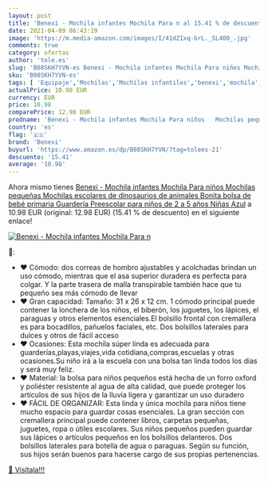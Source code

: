 ```yaml
---
layout: post
title: 'Benexi - Mochila infantes Mochila Para n al 15.41 % de descuento'
date: 2021-04-09 06:43:19
image: 'https://m.media-amazon.com/images/I/41dZIxq-brL._SL400_.jpg'
comments: true
category: ofertas
author: 'tole.es'
slug: 'B08SKH7YVN-es Benexi - Mochila infantes Mochila Para niños Mochilas...'
sku: 'B08SKH7YVN-es'
tags: [ 'Equipaje','Mochilas','Mochilas infantiles','benexi','mochila', ]
actualPrice: 10.98 EUR
currency: EUR
price: 10.98
comparePrice: 12.98 EUR
prodname: 'Benexi - Mochila infantes Mochila Para niños   Mochilas pequeñas Mochilas escolares de dinosaurios de animales Bonita bolsa de bebé primaria Guardería Preescolar para niños de 2 a 5 años Niñas  Azul'
country: 'es'
flag: '🇪🇸'
brand: 'Benexi'
buyurl: 'https://www.amazon.es/dp/B08SKH7YVN/?tag=tolees-21'
descuento: '15.41'
average: '10.98'
---
```


Ahora mismo tienes [Benexi - Mochila infantes Mochila Para niños   Mochilas pequeñas Mochilas escolares de dinosaurios de animales Bonita bolsa de bebé primaria Guardería Preescolar para niños de 2 a 5 años Niñas  Azul](https://www.amazon.es/dp/B08SKH7YVN/?tag=tolees-21) a 10.98 EUR (original: 12.98 EUR) (15.41 %  de descuento) en el siguiente enlace!

[![Benexi - Mochila infantes Mochila Para n](https://m.media-amazon.com/images/I/41dZIxq-brL._SL400_.jpg)](https://www.amazon.es/dp/B08SKH7YVN/?tag=tolees-21)

🔎:

- ♥ Cómodo: dos correas de hombro ajustables y acolchadas brindan un uso cómodo, mientras que el asa superior duradera es perfecta para colgar. Y la parte trasera de malla transpirable también hace que tu pequeño sea más cómodo de llevar
- ♥ Gran capacidad: Tamaño: 31 x 26 x 12 cm. 1 cómodo principal puede contener la lonchera de los niños, el biberón, los juguetes, los lápices, el paraguas y otros elementos esenciales.El bolsillo frontal con cremallera es para bocadillos, pañuelos faciales, etc. Dos bolsillos laterales para dulces y otros de fácil acceso
- ♥ Ocasiones: Esta mochila súper linda es adecuada para guarderías,playas,viajes,vida cotidiana,compras,escuelas y otras ocasiones.Su niño irá a la escuela con una bolsa tan linda todos los días y será muy feliz.
- ♥ Material: la bolsa para niños pequeños está hecha de un forro oxford y poliéster resistente al agua de alta calidad, que puede proteger los artículos de sus hijos de la lluvia ligera y garantizar un uso duradero
- ♥ FÁCIL DE ORGANIZAR: Esta linda y única mochila para niños tiene mucho espacio para guardar cosas esenciales. La gran sección con cremallera principal puede contener libros, carpetas pequeñas, juguetes, ropa o útiles escolares. Sus niños pequeños pueden guardar sus lápices o artículos pequeños en los bolsillos delanteros. Dos bolsillos laterales para botella de agua o paraguas. Según su función, sus hijos serán buenos para hacerse cargo de sus propias pertenencias.

[🛒 Visítala!!!](https://www.amazon.es/dp/B08SKH7YVN/?tag=tolees-21)
